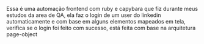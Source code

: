 Essa é uma automação frontend com ruby e capybara que fiz durante meus estudos da area de QA, ela faz o login de um user do linkedin automaticamente e com base em alguns elementos mapeados em tela, verifica se o login foi feito com sucesso, está feita com base na arquitetura page-object
